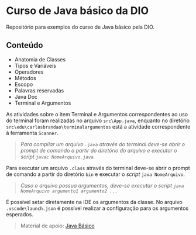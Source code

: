 # Curso de Java básico da DIO

Repositório para exemplos do curso de Java básico pela DIO.

## Conteúdo

* Anatomia de Classes
* Tipos e Variáveis
* Operadores
* Métodos
* Escopo
* Palavras reservadas
* Java Doc
* Terminal e Argumentos

As atividades sobre o item Terminal e Argumentos correspondentes ao uso do terminal foram realizadas no arquivo `src\App.java`, enquanto no diretório `src\edu\carlosbrandao\terminalargumentos` está a atividade correspondente à ferramenta `Scanner`.

>*Para compilar um arquivo `.java` através do terminal deve-se abrir o prompt de comando a partir do diretório do arquivo e executar o *script* `javac NomeArquivo.java`.* 

Para executar um arquivo `.class` através do terminal deve-se abrir o prompt de comando a partir do diretório `bin` e executar o *script* `java NomeArquivo`.

>*Caso o arquivo possua argumentos, deve-se executar o *script* `java NomeArquivo argumento1 argumento2 ...`*

É possível setar diretamente na IDE os argumentos da classe. No arquivo `.vscode\launch.json` é possível realizar a configuração para os argumentos esperados.

>Material de apoio: [Java Básico](https://glysns.gitbook.io/java-basico)
